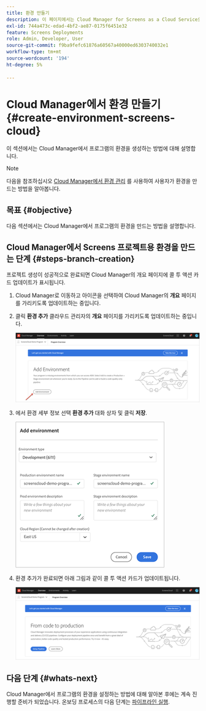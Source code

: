 ```yaml
---
title: 환경 만들기
description: 이 페이지에서는 Cloud Manager for Screens as a Cloud Service으로 환경을 만드는 방법에 대해 설명합니다.
exl-id: 744a473c-edad-4bf2-ae87-0175f6451e32
feature: Screens Deployments
role: Admin, Developer, User
source-git-commit: f9ba9fefc61876a60567a40000ed6303740032e1
workflow-type: tm+mt
source-wordcount: '194'
ht-degree: 5%

---
```


# Cloud Manager에서 환경 만들기 {#create-environment-screens-cloud}

이 섹션에서는 Cloud Manager에서 프로그램의 환경을 생성하는 방법에 대해 설명합니다.

>[!NOTE]
>다음을 참조하십시오 [Cloud Manager에서 환경 관리](https://experienceleague.adobe.com/docs/experience-manager-cloud-service/content/implementing/using-cloud-manager/manage-environments.html) 를 사용하여 사용자가 환경을 만드는 방법을 알아봅니다.

## 목표 {#objective}

다음 섹션에서는 Cloud Manager에서 프로그램의 환경을 만드는 방법을 설명합니다.

## Cloud Manager에서 Screens 프로젝트용 환경을 만드는 단계 {#steps-branch-creation}

프로젝트 생성이 성공적으로 완료되면 Cloud Manager의 개요 페이지에 콜 투 액션 카드 업데이트가 표시됩니다.

1. Cloud Manager로 이동하고 아이콘을 선택하여 Cloud Manager의 **개요** 페이지를 가리키도록 업데이트하는 중입니다.

1. 클릭 **환경 추가** 클라우드 관리자의 **개요** 페이지를 가리키도록 업데이트하는 중입니다.

   ![이미지](/help/screens-cloud/assets/onboarding/add-environ1.png)

1. 에서 환경 세부 정보 선택 **환경 추가** 대화 상자 및 클릭 **저장**.

   ![이미지](/help/screens-cloud/assets/onboarding/add-environ2.png)

1. 환경 추가가 완료되면 아래 그림과 같이 콜 투 액션 카드가 업데이트됩니다.

   ![이미지](/help/screens-cloud/assets/onboarding/add-environ3a.png)

## 다음 단계 {#whats-next}

Cloud Manager에서 프로그램의 환경을 설정하는 방법에 대해 알아본 후에는 계속 진행할 준비가 되었습니다. 온보딩 프로세스의 다음 단계는 [파이프라인 실행](/help/screens-cloud/onboarding-screens-cloud/running-a-pipeline.md).
